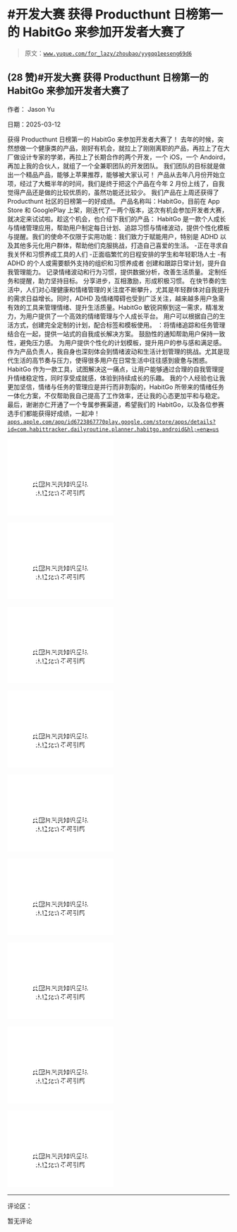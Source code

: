 # #开发大赛 获得 Producthunt 日榜第一的 HabitGo 来参加开发者大赛了

> 原文：[`www.yuque.com/for_lazy/zhoubao/yygqq1eeseng69d6`](https://www.yuque.com/for_lazy/zhoubao/yygqq1eeseng69d6)

## (28 赞)#开发大赛 获得 Producthunt 日榜第一的 HabitGo 来参加开发者大赛了

作者： Jason Yu

日期：2025-03-12

获得 Producthunt 日榜第一的 HabitGo 来参加开发者大赛了！
去年的时候，突然想做一个健康类的产品，刚好有机会，就拉上了刚刚离职的产品，再拉上了在大厂做设计专家的学弟，再拉上了长期合作的两个开发，一个 iOS，一个 Andoird，再加上我的合伙人，就组了一个全兼职团队的开发团队。
我们团队的目标就是做出一个精品产品，能够上苹果推荐，能够被大家认可！
产品从去年八月份开始立项，经过了大概半年的时间，我们是终于把这个产品在今年 2 月份上线了，自我觉得产品还是做的比较优质的，虽然功能还比较少。
我们产品在上周还获得了 Producthunt 社区的日榜第一的好成绩。 产品名称叫：HabitGo，目前在 App
Store 和 GooglePlay 上架，刚迭代了一两个版本，这次有机会参加开发者大赛，就决定来试试啦。趁这个机会，也介绍下我们的产品：
HabitGo 是一款个人成长与情绪管理应用，帮助用户制定每日计划、追踪习惯与情绪波动，提供个性化模板与提醒。我们的使命不仅限于实用功能：我们致力于赋能用户，特别是 ADHD 以及其他多元化用户群体，帮助他们克服挑战，打造自己喜爱的生活。
-正在寻求自我关怀和习惯养成工具的人们 -正面临繁忙的日程安排的学生和年轻职场人士 -有 ADHD 的个人或需要额外支持的组织和习惯养成者
创建和跟踪日常计划，提升自我管理能力。 记录情绪波动和行为习惯，提供数据分析，改善生活质量。 定制任务和提醒，助力坚持目标。
分享进步，互相激励，形成积极习惯。
在快节奏的生活中，人们对心理健康和情绪管理的关注度不断攀升，尤其是年轻群体对自我提升的需求日益增长。同时，ADHD 及情绪障碍也受到广泛关注，越来越多用户急需有效的工具来管理情绪、提升生活质量。HabitGo 敏锐洞察到这一需求，精准发力，为用户提供了一个高效的情绪管理与个人成长平台。
用户可以根据自己的生活方式，创建完全定制的计划，配合标签和模板使用。 ：将情绪追踪和任务管理结合在一起，提供一站式的自我成长解决方案。
鼓励性的通知帮助用户保持一致性，避免压力感。 为用户提供个性化的计划模板，提升用户的参与感和满足感。
作为产品负责人，我自身也深刻体会到情绪波动和生活计划管理的挑战。尤其是现代生活的高节奏与压力，使得很多用户在日常生活中往往感到疲惫与困惑。HabitGo 作为一款工具，试图解决这一痛点，让用户能够通过合理的自我管理提升情绪稳定性，同时享受成就感，体验到持续成长的乐趣。
我的个人经验也让我更加坚信，情绪与任务的管理应是并行而非割裂的，HabitGo 所带来的情绪任务一体化方案，不仅帮助我自己提高了工作效率，还让我的心态更加平和与稳定。
最后，谢谢亦仁开通了一个专属参赛渠道，希望我们的 HabitGo，以及各位参赛选手们都能获得好成绩，一起冲！[`apps.apple.com/app/id6723867770`](https://apps.apple.com/app/id6723867770)[`play.google.com/store/apps/details?id=com.habittracker.dailyroutine.planner.habitgo.android&hl;=en≷=us`](https://play.google.com/store/apps/details?id=com.habittracker.dailyroutine.planner.habitgo.android&hl;=en≷=us)

![](img/d8df65c5e96e103c7d2ab38ec2c74c4f.png "None")

![](img/a44ee31bd69be71603af322ddb4d4367.png "None")

![](img/10cb4b65c523527b2a85a34a07a39b81.png "None")

![](img/6cd218b48925b07f284e5f3e3f6b4666.png "None")

![](img/ae4f085d3e97ebe9661a9c9b6031f264.png "None")

![](img/580075cef87afd50d8254cf3e978c3e1.png "None")

![](img/29ac49a8e78a232d7b0f2244f06c286b.png "None")

![](img/62129a0a60757568604454de9b6db104.png "None")

![](img/203f93ec08033853f0fc8d2bae766f0c.png "None")

* * *

评论区：

暂无评论